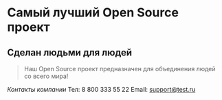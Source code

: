 # Самый лучший Open Source проект

## Сделан людьми для людей

> Наш Open Source проект предназначен для объединения людей со всего мира!

_Контакты компании_
Тел: 8 800 333 55 22
Email: support@test.ru
